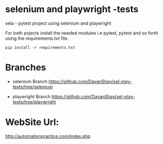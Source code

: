 
# selenium and playwright -tests
sela -  pytest project using selenium and playwright

For both pojects install the needed modules i.e pytest, pytest and so forth using the requirements.txt file.

```commandline
pip install -r requirements.txt
```

# Branches 

*  selenium Branch
https://github.com/DayanShay/sel-play-tests/tree/selenium


*  playwright Branch
https://github.com/DayanShay/sel-play-tests/tree/playwright

# WebSite Url:

http://automationpractice.com/index.php

